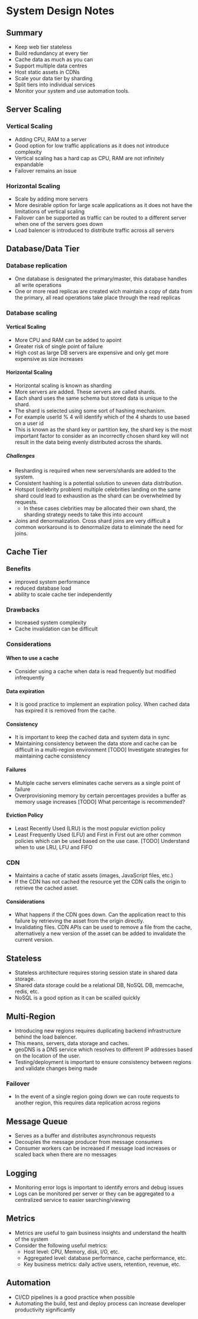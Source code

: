 # System Design Notes

## Summary
- Keep web tier stateless
- Build redundancy at every tier
- Cache data as much as you can
- Support multiple data centres
- Host static assets in CDNs
- Scale your data tier by sharding
- Split tiers into individual services
- Monitor your system and use automation tools.

## Server Scaling

### Vertical Scaling
- Adding CPU, RAM to a server
- Good option for low traffic applications as it does not introduce complexity
- Vertical scaling has a hard cap as CPU, RAM are not infinitely expandable
- Failover remains an issue

### Horizontal Scaling
- Scale by adding more servers
- More desirable option for large scale applications as it does not have the limitations of vertical scaling
- Failover can be supported as traffic can be routed to a different server when one of the servers goes down  
- Load balencer is introduced to distribute traffic across all servers

## Database/Data Tier

### Database replication
- One database is designated the primary/master, this database handles all write operations
- One or more read replicas are created wich maintain a copy of data from the primary, all read operations take place through the read replicas

### Database scaling
#### Vertical Scaling
- More CPU and RAM can be added to apoint
- Greater risk of single point of failure
- High cost as large DB servers are expensive and only get more expensive as size increases

#### Horizontal Scaling
- Horizontal scaling is known as sharding
- More servers are added. These servers are called shards.
- Each shard uses the same schema but stored data is unique to the shard.
- The shard is selected using some sort of hashing mechanism.
- For example userId % 4 will identify which of the 4 shards to use based on a user id
- This is known as the shard key or partition key, the shard key is the most important factor to consider 
  as an incorrectly chosen shard key will not result in the data being evenly distributed across the shards.

##### Challenges
- Resharding is required when new servers/shards are added to the system. 
- Consistent hashing is a potential solution to uneven data distribution.
- Hotspot (celebrity problem) multiple celebrities landing on the same shard could lead to exhaustion as the shard can be overwhelmed by requests.
    - In these cases clebrities may be allocated their own shard, the sharding strategy needs to take this into account
- Joins and denormalization. Cross shard joins are very difficult a common workaround is to denormalize data to eliminate the need for joins.

## Cache Tier

### Benefits
- improved system performance
- reduced database load
- ability to scale cache tier independently

### Drawbacks
- Increased system complexity
- Cache invalidation can be difficult

### Considerations
#### When to use a cache
- Consider using a cache when data is read frequently but modified infrequently

#### Data expiration
- It is good practice to implement an expiration policy. When cached data has expired it is removed from the cache.

#### Consistency
- It is important to keep the cached data and system data in sync
- Maintaining consistency between the data store and cache can be difficult in a multi-region environment
[TODO] Investigate strategies for maintaining cache consistency

#### Failures
- Multiple cache servers eliminates cache servers as a single point of failure
- Overprovisioning memory by certain percentages provides a buffer as memory usage increases
[TODO] What percentage is recommended?

#### Eviction Policy
- Least Recently Used (LRU) is the most popular eviction policy
- Least Frequently Used (LFU) and First in First out are other common policies which can be used based on the use case.
[TODO] Understand when to use LRU, LFU and FIFO

### CDN
- Maintains a cache of static assets (images, JavaScript files, etc.)
- If the CDN has not cached the resource yet the CDN calls the origin to retrieve the cached asset.

#### Considerations
- What happens if the CDN goes down. Can the application react to this failure by retrieving the asset from the origin directly.
- Invalidating files. CDN APIs can be used to remove a file from the cache, alternatively a new version of the asset can be added to invalidate the current version.

## Stateless
- Stateless architecture requires storing session state in shared data storage. 
- Shared data storage could be a relational DB, NoSQL DB, memcache, redis, etc.
- NoSQL is a good option as it can be scalled quickly

## Multi-Region
- Introducing new regions requires duplicating backend infrastructure behind the load balencer.
- This means, servers, data storage and caches.
- geoDNS is a DNS service which resolves to different IP addresses based on the location of the user.
- Testing/deployment is important to ensure consistency between regions and validate changes being made

### Failover
- In the event of a single region going down we can route requests to another region, this requires data replication across regions

## Message Queue
- Serves as a buffer and distributes asynchronous requests
- Decouples the message producer from message consumers
- Consumer workers can be increased if message load increases or scaled back when there are no messages

## Logging
- Monitoring error logs is important to identify errors and debug issues
- Logs can be monitored per server or they can be aggregated to a centralized service to easier searching/viewing

## Metrics
- Metrics are useful to gain business insights and understand the health of the system
- Consider the following useful metrics:
    - Host level: CPU, Memory, disk, I/O, etc.
    - Aggregated level: database performance, cache performance, etc.
    - Key business metrics: daily active users, retention, revenue, etc.

## Automation
- CI/CD pipelines is a good practice when possible
- Automating the build, test and deploy process can increase developer productivity significantly


